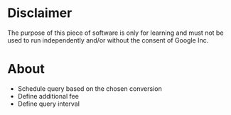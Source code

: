 # Disclaimer
The purpose of this piece of software is only for learning and must not be used to run independently and/or without the consent of Google Inc.

# About  
- Schedule query based on the chosen conversion
- Define additional fee
- Define query interval